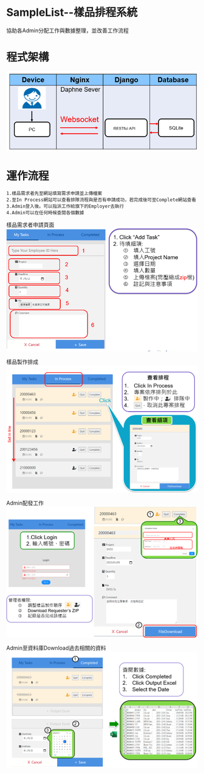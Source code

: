 # SampleList--樣品排程系統
協助各Admin分配工作與數據整理，並改善工作流程

# 程式架構
![Task](https://github.com/BoJyun/SamlpeList/blob/master/artict.PNG)

# 運作流程
    1.樣品需求者先至網站填寫需求申請並上傳檔案
    2.至In Process網站可以查看排隊流程與是否有申請成功，若完成後可至Complete網站查看
    3.Admin登入後。可以指派工作給旗下的Employer去執行
    4.Admin可以在任何時候查閱各個數據
   
   樣品需求者申請頁面
   ![Task](https://github.com/BoJyun/SamlpeList/blob/master/task.PNG)
   
   樣品製作排成
   ![inprocess](https://github.com/BoJyun/SamlpeList/blob/master/inprocess.PNG)
   
   Admin配發工作
   ![admin](https://github.com/BoJyun/SamlpeList/blob/master/admin.PNG)
   
   Admin至資料庫Download過去相關的資料
   ![complete](https://github.com/BoJyun/SamlpeList/blob/master/complete.PNG)
